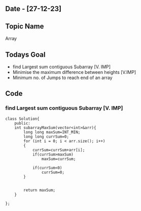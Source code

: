 ## Date - [27-12-23]

## Topic Name

Array

## Todays Goal

* find Largest sum contiguous Subarray [V. IMP]
* Minimise the maximum difference between heights [V.IMP]
* Minimum no. of Jumps to reach end of an array

## Code

### find Largest sum contiguous Subarray [V. IMP]

```
class Solution{
    public:
    int subarrayMaxSum(vector<int>&arr){
        long long maxSum=INT_MIN;
        long long currSum=0;
        for (int i = 0; i < arr.size(); i++)
        {
            currSum=currSum+arr[i];
            if(currSum>maxSum)
                maxSum=currSum;
          
            if(currSum<0)
                currSum=0;
        }
      

        return maxSum;
    }

};
```
